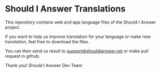 # Should I Answer Translations
This repository contains web and app language files of the Should I Answer project.

If you want to help us improve translation for your language or make new translation, feel free to download the files. 

You can then send us result to support@shouldianswer.net or make pull request in github.

Thank you!
Should I Answer Dev Team
